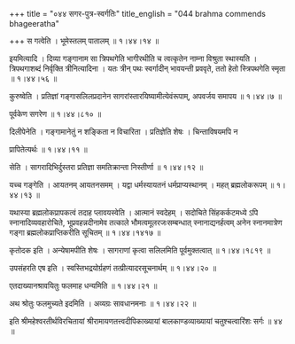 +++
title = "०४४ सगर-पुत्र-स्वर्गतिः"
title_english = "044 brahma commends bhageeratha"

+++
स गत्वेति । भूमेस्तलम् पातालम्  ॥  १।४४।१४ ॥   

  

इयमित्यादि । दिव्या गङ्गानाम सा त्रिपथगेति भागीरथीति च त्वत्कृतेन नाम्ना विश्रुता स्थास्यति । त्रिपथगाशब्दं निर्वृक्ति त्रीनित्यादिना । यतः त्रीन् पथः स्वर्गादीन् भावयन्ती प्रववृते, ततो हेतो स्त्रिपथगेति स्मृता  ॥  १।४४।५६ ॥   

  

कुरुष्वेति । प्रतिज्ञां गङ्गासलिलप्रदानेन सागरांस्तारयिष्यामीत्येवंरूपाम्, अपवर्जय समापय  ॥  १।४४।७ ॥   

  

पूर्वकेण सगरेण  ॥  १।४४।८१० ॥   

  

दिलीपेनेति । गङ्गामानेतुं न शङ्किता न विचारिता । प्रतिज्ञेति शेषः । चिन्ताविषयमपि न  

प्रापितेत्यर्थः  ॥  १।४४।११ ॥   

  

सेति । सागरादिभिर्दुस्तरा प्रतिज्ञा समतिक्रान्ता निस्तीर्णा  ॥  १।४४।१२ ॥   

  

यच्च गङ्गेति । आयतनम् आयतनसमम् । यद्वा धर्मस्यायतनं धर्मप्राप्यस्थानम् । महत् ब्रह्मलोकरूपम्  ॥  १।४४।१३ ॥   

  

यथास्या ब्रह्मलोकप्रापकत्वं तदाह प्लावयस्वेति । आत्मानं स्वदेहम् । सदोचिते सिंहकर्कटमध्ये ऽपि स्नानादिव्यवहारोचिते, भूप्रवहन्नदीनामेव तत्काले भौमत्वमूलरजःसम्बन्धात् स्नानाद्यनर्हत्वम् अनेन स्नानमात्रेण गङ्गा ब्रह्मलोकप्राप्तिकरीति सूचितम्  ॥  १।४४।१४१७ ॥   

  

कृतोदक इति । अन्येषामपीति शेषः । सागराणां कृत्वा सलिलमिति पूर्वमुक्तत्वात्  ॥  १।४४।१८१९ ॥   

  

उपसंहरति एष इति । स्वस्तिभद्रयोर्ग्रहणं तत्प्रीत्यादरसूचनार्थम्  ॥  १।४४।२० ॥   

  

एतदाख्यानश्रावयितुः फलमाह धन्यमिति  ॥  १।४४।२१ ॥   

  

अथ श्रोतुः फलमुच्यते इदमिति । अव्यग्रः सावधानमनाः  ॥  १।४४।२२ ॥   

  

इति श्रीमहेश्वरतीर्थविरचितायां श्रीरामायणतत्त्वदीपिकाख्यायां बालकाण्डव्याख्यायां चतुश्चत्वारिंशः सर्गः  ॥  ४४  ॥   

  

  

